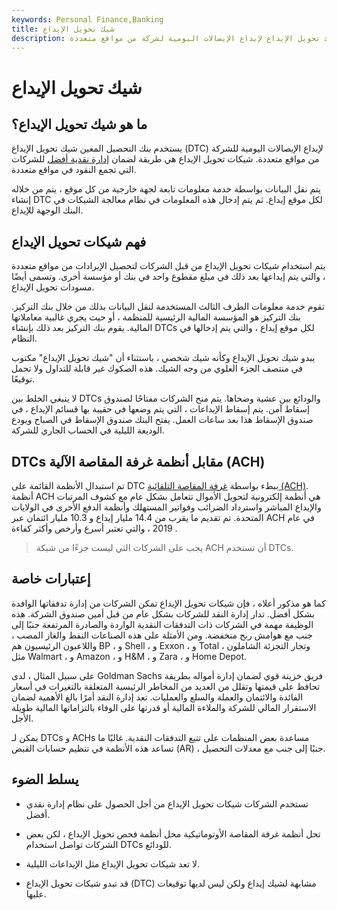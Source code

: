```yaml
---
keywords: Personal Finance,Banking
title: شيك تحويل الإيداع
description: يستخدم بنك التحصيل المعين شيك تحويل الإيداع لإيداع الإيصالات اليومية لشركة من مواقع متعددة.
---
```


# شيك تحويل الإيداع
## ما هو شيك تحويل الإيداع؟

يستخدم بنك التحصيل المعين شيك تحويل الإيداع (DTC) لإيداع الإيصالات اليومية للشركة من مواقع متعددة. شيكات تحويل الإيداع هي طريقة لضمان [إدارة نقدية أفضل](/cash-management) للشركات التي تجمع النقود في مواقع متعددة.

يتم نقل البيانات بواسطة خدمة معلومات تابعة لجهة خارجية من كل موقع ، يتم من خلاله إنشاء DTC لكل موقع إيداع. ثم يتم إدخال هذه المعلومات في نظام معالجة الشيكات في البنك الوجهة للإيداع.

## فهم شيكات تحويل الإيداع

يتم استخدام شيكات تحويل الإيداع من قبل الشركات لتحصيل الإيرادات من مواقع متعددة ، والتي يتم إيداعها بعد ذلك في مبلغ مقطوع واحد في بنك أو مؤسسة أخرى. وتسمى أيضًا مسودات تحويل الإيداع.

تقوم خدمة معلومات الطرف الثالث المستخدمة لنقل البيانات بذلك من خلال بنك التركيز. بنك التركيز هو المؤسسة المالية الرئيسية للمنظمة ، أو حيث يجري غالبية معاملاتها المالية. يقوم بنك التركيز بعد ذلك بإنشاء DTCs لكل موقع إيداع ، والتي يتم إدخالها في النظام.

يبدو شيك تحويل الإيداع وكأنه شيك شخصي ، باستثناء أن "شيك تحويل الإيداع" مكتوب في منتصف الجزء العلوي من وجه الشيك. هذه الصكوك غير قابلة للتداول ولا تحمل توقيعًا.

لا ينبغي الخلط بين DTCs والودائع بين عشية وضحاها. يتم منح الشركات مفتاحًا لصندوق إسقاط آمن. يتم إسقاط الإيداعات ، التي يتم وضعها في حقيبة بها قسائم الإيداع ، في صندوق الإسقاط هذا بعد ساعات العمل. يفتح البنك صندوق الإسقاط في الصباح ويودع الوديعة الليلية في الحساب الجاري للشركة.

## DTCs مقابل أنظمة غرفة المقاصة الآلية (ACH)

تم استبدال الأنظمة القائمة على DTC ببطء بواسطة [غرفة المقاصة التلقائية (ACH)](/ach). أنظمة ACH هي أنظمة إلكترونية لتحويل الأموال تتعامل بشكل عام مع كشوف المرتبات والإيداع المباشر واسترداد الضرائب وفواتير المستهلك وأنظمة الدفع الأخرى في الولايات المتحدة. تم تقديم ما يقرب من 14.4 مليار إيداع و 10.3 مليار ائتمان عبر ACH في عام 2019 ، والتي تعتبر أسرع وأرخص وأكثر كفاءة .

> يجب على الشركات التي ليست جزءًا من شبكة ACH أن تستخدم DTCs.

>

## إعتبارات خاصة

كما هو مذكور أعلاه ، فإن شيكات تحويل الإيداع تمكن الشركات من إدارة تدفقاتها الوافدة بشكل أفضل. تدار إدارة النقد للشركات بشكل عام من قبل أمين صندوق الشركة. هذه الوظيفة مهمة في الشركات ذات التدفقات النقدية الواردة والصادرة المرتفعة جنبًا إلى جنب مع هوامش ربح منخفضة. ومن الأمثلة على هذه الصناعات النفط والغاز المصب ، واللاعبون الرئيسيون هم BP ، و Shell ، و Exxon ، و Total ، وتجار التجزئة الشاملون مثل Walmart ، و Amazon ، و H&M ، و Zara ، و Home Depot.

على سبيل المثال ، لدى Goldman Sachs فريق خزينة قوي لضمان إدارة أمواله بطريقة تحافظ على قيمتها وتقلل من العديد من المخاطر الرئيسية المتعلقة بالتغيرات في أسعار الفائدة والائتمان والعملة والسلع والعمليات. تعد إدارة النقد أمرًا بالغ الأهمية لضمان الاستقرار المالي للشركة والملاءة المالية أو قدرتها على الوفاء بالتزاماتها المالية طويلة الأجل.

يمكن لـ DTCs و ACHs مساعدة بعض المنظمات على تتبع التدفقات النقدية. غالبًا ما تساعد هذه الأنظمة في تنظيم حسابات القبض (AR) ، جنبًا إلى جنب مع معدلات التحصيل.

## يسلط الضوء

- تستخدم الشركات شيكات تحويل الإيداع من أجل الحصول على نظام إدارة نقدي أفضل.

- تحل أنظمة غرفة المقاصة الأوتوماتيكية محل أنظمة فحص تحويل الإيداع ، لكن بعض الشركات تواصل استخدام DTCs للودائع.

- لا تعد شيكات تحويل الإيداع مثل الإيداعات الليلية.

- قد تبدو شيكات تحويل الإيداع (DTC) مشابهة لشيك إيداع ولكن ليس لديها توقيعات عليها.

